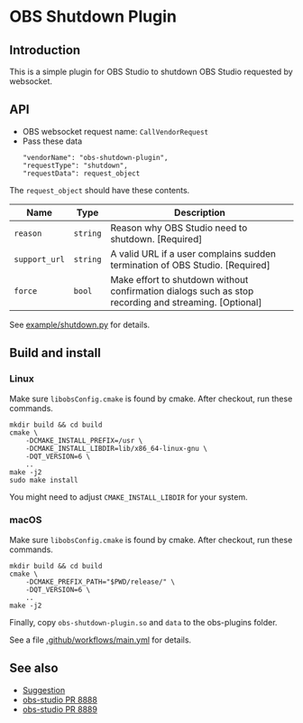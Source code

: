 # OBS Shutdown Plugin

<!-- TODO: Reconsider names
- OBS Shutdown Plugin
- OBS Termination Plugin
- OBS Quitting Plugin
- OBS Quit Plugin
-->

## Introduction

This is a simple plugin for OBS Studio to shutdown OBS Studio requested by websocket.

## API

- OBS websocket request name: `CallVendorRequest`
- Pass these data
  ```
  "vendorName": "obs-shutdown-plugin",
  "requestType": "shutdown",
  "requestData": request_object
  ```

The `request_object` should have these contents.

| Name | Type | Description |
| ---- | ---- | ----------- |
| `reason` | `string` | Reason why OBS Studio need to shutdown. [Required] |
| `support_url` | `string` | A valid URL if a user complains sudden termination of OBS Studio. [Required] |
| `force` | `bool` | Make effort to shutdown without confirmation dialogs such as stop recording and streaming. [Optional] |

See [example/shutdown.py](example/shutdown.py) for details.

## Build and install
### Linux
Make sure `libobsConfig.cmake` is found by cmake.
After checkout, run these commands.
```
mkdir build && cd build
cmake \
	-DCMAKE_INSTALL_PREFIX=/usr \
	-DCMAKE_INSTALL_LIBDIR=lib/x86_64-linux-gnu \
	-DQT_VERSION=6 \
	..
make -j2
sudo make install
```
You might need to adjust `CMAKE_INSTALL_LIBDIR` for your system.

### macOS
Make sure `libobsConfig.cmake` is found by cmake.
After checkout, run these commands.
```
mkdir build && cd build
cmake \
    -DCMAKE_PREFIX_PATH="$PWD/release/" \
    -DQT_VERSION=6 \
	..
make -j2
```
Finally, copy `obs-shutdown-plugin.so` and `data` to the obs-plugins folder.

See a file [.github/workflows/main.yml](.github/workflows/main.yml) for details.

## See also
- [Suggestion](https://ideas.obsproject.com/posts/2225/allow-clean-shutdown-via-api)
- [obs-studio PR 8888](https://github.com/obsproject/obs-studio/pull/8888)
- [obs-studio PR 8889](https://github.com/obsproject/obs-studio/pull/8889)
